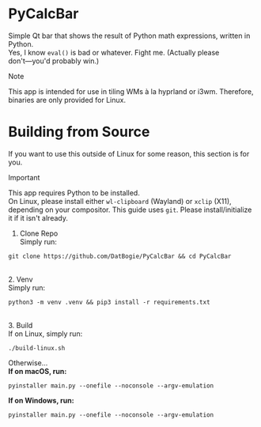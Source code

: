 # PyCalcBar
Simple Qt bar that shows the result of Python math expressions, written in Python.
<br>Yes, I know `eval()` is bad or whatever. Fight me. (Actually please don't―you'd probably win.)

> [!Note]
> This app is intended for use in tiling WMs à la hyprland or i3wm.
> Therefore, binaries are only provided for Linux.

# Building from Source
If you want to use this outside of Linux for some reason, this section is for you.

> [!Important]
> This app requires Python to be installed.
<br>On Linux, please install either `wl-clipboard` (Wayland) or `xclip` (X11), depending on your compositor.
> This guide uses `git`. Please install/initialize it if it isn't already.

1. Clone Repo
<br>Simply run:
```
git clone https://github.com/DatBogie/PyCalcBar && cd PyCalcBar
```

<br>2. Venv
<br>Simply run:
```
python3 -m venv .venv && pip3 install -r requirements.txt
```

<bR>3. Build
<br>If on Linux, simply run:
```
./build-linux.sh
```
Otherwise...
<br>**If on macOS, run:**
```
pyinstaller main.py --onefile --noconsole --argv-emulation
```
**If on Windows, run:**
```
pyinstaller main.py --onefile --noconsole --argv-emulation
```

